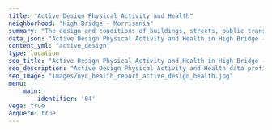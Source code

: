 ```yaml
---
title: "Active Design Physical Activity and Health"
neighborhood: "High Bridge - Morrisania"
summary: "The design and conditions of buildings, streets, public transportation and parks influence physical activity, use of active transportation and other healthy behavior. A neighborhood's features can also impact the safety of its residents."
data_json: "Active Design Physical Activity and Health in High Bridge - Morrisania"
content_yml: "active_design"
type: location
seo_title: "Active Design Physical Activity and Health in High Bridge - Morrisania"
seo_description: "Active Design Physical Activity and Health data profile for the High Bridge - Morrisania neighborhood of NYC."
seo_image: "images/nyc_health_report_active_design_health.jpg"
menu:
    main:
        identifier: '04'
vega: true
arquero: true
---
```


